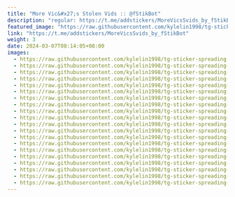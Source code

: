 ```yaml
---
title: "More Vic&#x27;s Stolen Vids :: @fStikBot"
description: "regular: https://t.me/addstickers/MoreVicsSvids_by_fStikBot"
featured_image: "https://raw.githubusercontent.com/kylelin1998/tg-sticker-spreading-worldwide-images/main/img/aa3fa2e1-925f-4656-ab43-bcd67f254086.jpg"
link: "https://t.me/addstickers/MoreVicsSvids_by_fStikBot"
weight: 3
date: 2024-03-07T08:14:05+08:00
images:
  - https://raw.githubusercontent.com/kylelin1998/tg-sticker-spreading-worldwide-images/main/img/aa3fa2e1-925f-4656-ab43-bcd67f254086.jpg
  - https://raw.githubusercontent.com/kylelin1998/tg-sticker-spreading-worldwide-images/main/img/31234b9f-ee52-47dc-b83b-a9b00424a12c.jpg
  - https://raw.githubusercontent.com/kylelin1998/tg-sticker-spreading-worldwide-images/main/img/ba849b99-700d-41f9-a39d-b6782ef5ce5d.jpg
  - https://raw.githubusercontent.com/kylelin1998/tg-sticker-spreading-worldwide-images/main/img/eb33ac09-782f-432c-b1d3-aaba84b41a4d.jpg
  - https://raw.githubusercontent.com/kylelin1998/tg-sticker-spreading-worldwide-images/main/img/ad6ab756-7334-4ea6-8429-9217454b4b20.jpg
  - https://raw.githubusercontent.com/kylelin1998/tg-sticker-spreading-worldwide-images/main/img/ceee15c8-5372-44de-a69a-e6594776ecba.jpg
  - https://raw.githubusercontent.com/kylelin1998/tg-sticker-spreading-worldwide-images/main/img/2654692d-4bcb-49a2-aa3f-6b4318ab80bb.jpg
  - https://raw.githubusercontent.com/kylelin1998/tg-sticker-spreading-worldwide-images/main/img/b24cfed3-9152-4558-99e2-69869a55344e.jpg
  - https://raw.githubusercontent.com/kylelin1998/tg-sticker-spreading-worldwide-images/main/img/2d9e1ad6-43e0-4da1-a4a6-e3cb11c69673.jpg
  - https://raw.githubusercontent.com/kylelin1998/tg-sticker-spreading-worldwide-images/main/img/55cd3c7f-277d-478d-9048-cde90b5cb6b7.jpg
  - https://raw.githubusercontent.com/kylelin1998/tg-sticker-spreading-worldwide-images/main/img/5088c1ed-b9a7-4636-98ad-90b3ce493004.jpg
  - https://raw.githubusercontent.com/kylelin1998/tg-sticker-spreading-worldwide-images/main/img/6a64df01-40cf-4731-95f8-7922fa0873a5.jpg
  - https://raw.githubusercontent.com/kylelin1998/tg-sticker-spreading-worldwide-images/main/img/7d820fe3-566b-4050-b51b-d5bd91703075.jpg
  - https://raw.githubusercontent.com/kylelin1998/tg-sticker-spreading-worldwide-images/main/img/e1c26997-9ca3-4fe0-9a94-ab00f9892058.jpg
  - https://raw.githubusercontent.com/kylelin1998/tg-sticker-spreading-worldwide-images/main/img/2a16d06d-4946-49c3-a650-98641e9ce912.jpg
  - https://raw.githubusercontent.com/kylelin1998/tg-sticker-spreading-worldwide-images/main/img/7127859e-43ca-4563-8d56-2ab82c832f3c.jpg
  - https://raw.githubusercontent.com/kylelin1998/tg-sticker-spreading-worldwide-images/main/img/27db7e49-8a30-4f58-9738-7969a57447a4.jpg
  - https://raw.githubusercontent.com/kylelin1998/tg-sticker-spreading-worldwide-images/main/img/c02cb6cf-032f-47e8-bc62-0c8adb43b9c1.jpg
  - https://raw.githubusercontent.com/kylelin1998/tg-sticker-spreading-worldwide-images/main/img/a5908c4d-47d8-415d-8b97-bc492d10eea8.jpg
  - https://raw.githubusercontent.com/kylelin1998/tg-sticker-spreading-worldwide-images/main/img/3e053e4d-5bc4-4078-a810-3fbe92a94105.jpg
---
```

